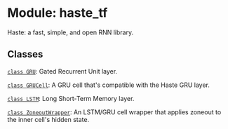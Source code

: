 <div itemscope itemtype="http://developers.google.com/ReferenceObject">
<meta itemprop="name" content="haste_tf" />
<meta itemprop="path" content="Stable" />
</div>

# Module: haste_tf



Haste: a fast, simple, and open RNN library.



## Classes

[`class GRU`](./haste_tf/GRU.md): Gated Recurrent Unit layer.

[`class GRUCell`](./haste_tf/GRUCell.md): A GRU cell that's compatible with the Haste GRU layer.

[`class LSTM`](./haste_tf/LSTM.md): Long Short-Term Memory layer.

[`class ZoneoutWrapper`](./haste_tf/ZoneoutWrapper.md): An LSTM/GRU cell wrapper that applies zoneout to the inner cell's hidden state.

